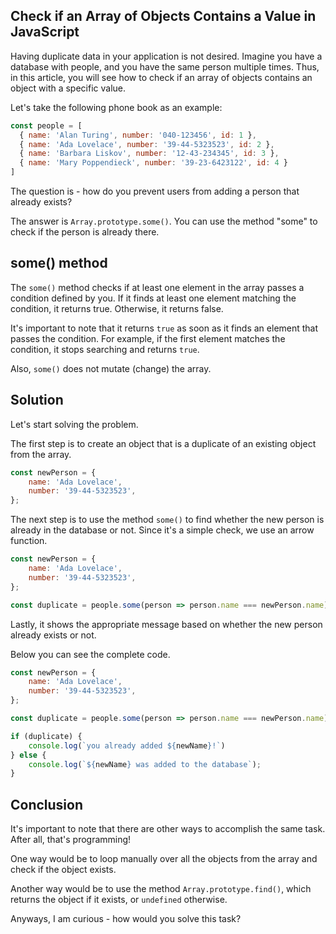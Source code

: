 ## Check if an Array of Objects Contains a Value in JavaScript

Having duplicate data in your application is not desired. Imagine you have a database with people, and you have the same person multiple times. Thus, in this article, you will see how to check if an array of objects contains an object with a specific value.

Let's take the following phone book as an example:

```js
const people = [
  { name: 'Alan Turing', number: '040-123456', id: 1 },
  { name: 'Ada Lovelace', number: '39-44-5323523', id: 2 },
  { name: 'Barbara Liskov', number: '12-43-234345', id: 3 },
  { name: 'Mary Poppendieck', number: '39-23-6423122', id: 4 }
]
```

The question is - how do you prevent users from adding a person that already exists?

The answer is `Array.prototype.some()`. You can use the method "some" to check if the person is already there.

## some() method

The `some()` method checks if at least one element in the array passes a condition defined by you. If it finds at least one element matching the condition, it returns true. Otherwise, it returns false.

It's important to note that it returns `true` as soon as it finds an element that passes the condition. For example, if the first element matches the condition, it stops searching and returns `true`.

Also, `some()` does not mutate (change) the array.

## Solution

Let's start solving the problem. 

The first step is to create an object that is a duplicate of an existing object from the array.

```js
const newPerson = {
    name: 'Ada Lovelace',
    number: '39-44-5323523',
};
```

The next step is to use the method `some()` to find whether the new person is already in the database or not. Since it's a simple check, we use an arrow function.


```js
const newPerson = {
    name: 'Ada Lovelace',
    number: '39-44-5323523',
};

const duplicate = people.some(person => person.name === newPerson.name);
```

Lastly, it shows the appropriate message based on whether the new person already exists or not.

Below you can see the complete code.

```js
const newPerson = {
    name: 'Ada Lovelace',
    number: '39-44-5323523',
};

const duplicate = people.some(person => person.name === newPerson.name);

if (duplicate) {
    console.log(`you already added ${newName}!`)
} else {
    console.log(`${newName} was added to the database`);
}
```

## Conclusion

It's important to note that there are other ways to accomplish the same task. After all, that's programming!

One way would be to loop manually over all the objects from the array and check if the object exists.

Another way would be to use the method `Array.prototype.find()`, which returns the object if it exists, or `undefined` otherwise.

Anyways, I am curious - how would you solve this task?